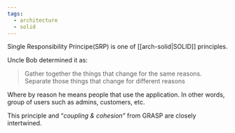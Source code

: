 ```yaml
---
tags:
  - architecture
  - solid
---
```

Single Responsibility Principe(SRP) is one of [[arch-solid|SOLID]] principles.

Uncle Bob determined it as:
> Gather together the things that change for the same reasons. Separate those things that change for different reasons

Where by reason he means people that use the application. In other words, group of users such as admins, customers, etc.

This principle and “_coupling & cohesion”_ from GRASP are closely intertwined.